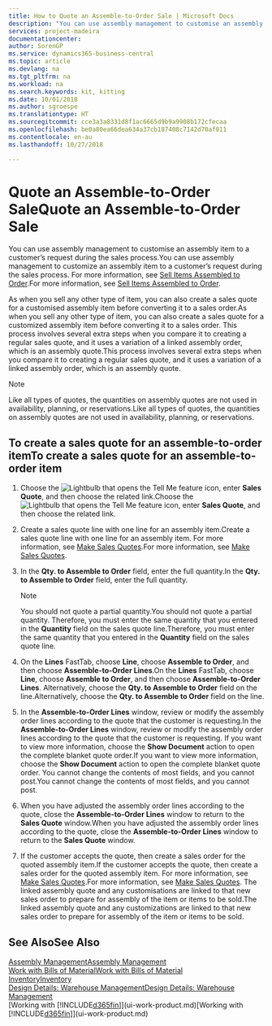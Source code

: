 ```yaml
---
title: How to Quote an Assemble-to-Order Sale | Microsoft Docs
description: "You can use assembly management to customise an assembly item to a customer’s request during the sales process."
services: project-madeira
documentationcenter: 
author: SorenGP
ms.service: dynamics365-business-central
ms.topic: article
ms.devlang: na
ms.tgt_pltfrm: na
ms.workload: na
ms.search.keywords: kit, kitting
ms.date: 10/01/2018
ms.author: sgroespe
ms.translationtype: HT
ms.sourcegitcommit: cce3a3a8331d8f1ac6665d9b9a9908b172cfecaa
ms.openlocfilehash: be0a80ea66dea634a37cb187408c7142d70af011
ms.contentlocale: en-au
ms.lasthandoff: 10/27/2018

---
```

# <a name="quote-an-assemble-to-order-sale"></a><span data-ttu-id="c1285-103">Quote an Assemble-to-Order Sale</span><span class="sxs-lookup"><span data-stu-id="c1285-103">Quote an Assemble-to-Order Sale</span></span>
<span data-ttu-id="c1285-104">You can use assembly management to customise an assembly item to a customer’s request during the sales process.</span><span class="sxs-lookup"><span data-stu-id="c1285-104">You can use assembly management to customize an assembly item to a customer’s request during the sales process.</span></span> <span data-ttu-id="c1285-105">For more information, see [Sell Items Assembled to Order](assembly-how-to-sell-items-assembled-to-order.md).</span><span class="sxs-lookup"><span data-stu-id="c1285-105">For more information, see [Sell Items Assembled to Order](assembly-how-to-sell-items-assembled-to-order.md).</span></span>  

<span data-ttu-id="c1285-106">As when you sell any other type of item, you can also create a sales quote for a customised assembly item before converting it to a sales order.</span><span class="sxs-lookup"><span data-stu-id="c1285-106">As when you sell any other type of item, you can also create a sales quote for a customized assembly item before converting it to a sales order.</span></span> <span data-ttu-id="c1285-107">This process involves several extra steps when you compare it to creating a regular sales quote, and it uses a variation of a linked assembly order, which is an assembly quote.</span><span class="sxs-lookup"><span data-stu-id="c1285-107">This process involves several extra steps when you compare it to creating a regular sales quote, and it uses a variation of a linked assembly order, which is an assembly quote.</span></span>

> [!NOTE]  
>  <span data-ttu-id="c1285-108">Like all types of quotes, the quantities on assembly quotes are not used in availability, planning, or reservations.</span><span class="sxs-lookup"><span data-stu-id="c1285-108">Like all types of quotes, the quantities on assembly quotes are not used in availability, planning, or reservations.</span></span>  

## <a name="to-create-a-sales-quote-for-an-assemble-to-order-item"></a><span data-ttu-id="c1285-109">To create a sales quote for an assemble-to-order item</span><span class="sxs-lookup"><span data-stu-id="c1285-109">To create a sales quote for an assemble-to-order item</span></span>  
1.  <span data-ttu-id="c1285-110">Choose the ![Lightbulb that opens the Tell Me feature](media/ui-search/search_small.png "Tell me what you want to do") icon, enter **Sales Quote**, and then choose the related link.</span><span class="sxs-lookup"><span data-stu-id="c1285-110">Choose the ![Lightbulb that opens the Tell Me feature](media/ui-search/search_small.png "Tell me what you want to do") icon, enter **Sales Quote**, and then choose the related link.</span></span>  
2.  <span data-ttu-id="c1285-111">Create a sales quote line with one line for an assembly item.</span><span class="sxs-lookup"><span data-stu-id="c1285-111">Create a sales quote line with one line for an assembly item.</span></span> <span data-ttu-id="c1285-112">For more information, see [Make Sales Quotes](sales-how-make-offers.md).</span><span class="sxs-lookup"><span data-stu-id="c1285-112">For more information, see [Make Sales Quotes](sales-how-make-offers.md).</span></span>  
3.  <span data-ttu-id="c1285-113">In the **Qty. to Assemble to Order** field, enter the full quantity.</span><span class="sxs-lookup"><span data-stu-id="c1285-113">In the **Qty. to Assemble to Order** field, enter the full quantity.</span></span>

    > [!NOTE]  
    >  <span data-ttu-id="c1285-114">You should not quote a partial quantity.</span><span class="sxs-lookup"><span data-stu-id="c1285-114">You should not quote a partial quantity.</span></span> <span data-ttu-id="c1285-115">Therefore, you must enter the same quantity that you entered in the **Quantity** field on the sales quote line.</span><span class="sxs-lookup"><span data-stu-id="c1285-115">Therefore, you must enter the same quantity that you entered in the **Quantity** field on the sales quote line.</span></span>  

4.  <span data-ttu-id="c1285-116">On the **Lines** FastTab, choose **Line**, choose **Assemble to Order**, and then choose **Assemble-to-Order Lines**.</span><span class="sxs-lookup"><span data-stu-id="c1285-116">On the **Lines** FastTab, choose **Line**, choose **Assemble to Order**, and then choose **Assemble-to-Order Lines**.</span></span> <span data-ttu-id="c1285-117">Alternatively, choose the **Qty. to Assemble to Order** field on the line.</span><span class="sxs-lookup"><span data-stu-id="c1285-117">Alternatively, choose the **Qty. to Assemble to Order** field on the line.</span></span>  
5.  <span data-ttu-id="c1285-118">In the **Assemble-to-Order Lines** window, review or modify the assembly order lines according to the quote that the customer is requesting.</span><span class="sxs-lookup"><span data-stu-id="c1285-118">In the **Assemble-to-Order Lines** window, review or modify the assembly order lines according to the quote that the customer is requesting.</span></span> <span data-ttu-id="c1285-119">If you want to view more information, choose the **Show Document** action to open the complete blanket quote order.</span><span class="sxs-lookup"><span data-stu-id="c1285-119">If you want to view more information, choose the **Show Document** action to open the complete blanket quote order.</span></span> <span data-ttu-id="c1285-120">You cannot change the contents of most fields, and you cannot post.</span><span class="sxs-lookup"><span data-stu-id="c1285-120">You cannot change the contents of most fields, and you cannot post.</span></span>  
6.  <span data-ttu-id="c1285-121">When you have adjusted the assembly order lines according to the quote, close the **Assemble-to-Order Lines** window to return to the **Sales Quote** window.</span><span class="sxs-lookup"><span data-stu-id="c1285-121">When you have adjusted the assembly order lines according to the quote, close the **Assemble-to-Order Lines** window to return to the **Sales Quote** window.</span></span>  
7.  <span data-ttu-id="c1285-122">If the customer accepts the quote, then create a sales order for the quoted assembly item.</span><span class="sxs-lookup"><span data-stu-id="c1285-122">If the customer accepts the quote, then create a sales order for the quoted assembly item.</span></span> <span data-ttu-id="c1285-123">For more information, see [Make Sales Quotes](sales-how-make-offers.md).</span><span class="sxs-lookup"><span data-stu-id="c1285-123">For more information, see [Make Sales Quotes](sales-how-make-offers.md).</span></span> <span data-ttu-id="c1285-124">The linked assembly quote and any customisations are linked to that new sales order to prepare for assembly of the item or items to be sold.</span><span class="sxs-lookup"><span data-stu-id="c1285-124">The linked assembly quote and any customizations are linked to that new sales order to prepare for assembly of the item or items to be sold.</span></span>  

## <a name="see-also"></a><span data-ttu-id="c1285-125">See Also</span><span class="sxs-lookup"><span data-stu-id="c1285-125">See Also</span></span>  
[<span data-ttu-id="c1285-126">Assembly Management</span><span class="sxs-lookup"><span data-stu-id="c1285-126">Assembly Management</span></span>](assembly-assemble-items.md)  
[<span data-ttu-id="c1285-127">Work with Bills of Material</span><span class="sxs-lookup"><span data-stu-id="c1285-127">Work with Bills of Material</span></span>](inventory-how-work-BOMs.md)  
[<span data-ttu-id="c1285-128">Inventory</span><span class="sxs-lookup"><span data-stu-id="c1285-128">Inventory</span></span>](inventory-manage-inventory.md)  
[<span data-ttu-id="c1285-129">Design Details: Warehouse Management</span><span class="sxs-lookup"><span data-stu-id="c1285-129">Design Details: Warehouse Management</span></span>](design-details-warehouse-management.md)  
<span data-ttu-id="c1285-130">[Working with [!INCLUDE[d365fin](includes/d365fin_md.md)]](ui-work-product.md)</span><span class="sxs-lookup"><span data-stu-id="c1285-130">[Working with [!INCLUDE[d365fin](includes/d365fin_md.md)]](ui-work-product.md)</span></span>


